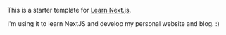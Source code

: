 This is a starter template for [Learn Next.js](https://nextjs.org/learn).

I'm using it to learn NextJS and develop my personal website and blog. :)